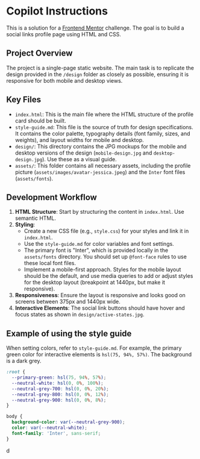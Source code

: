 # Copilot Instructions

This is a solution for a [Frontend Mentor](https://www.frontendmentor.io) challenge. The goal is to build a social links profile page using HTML and CSS.

## Project Overview

The project is a single-page static website. The main task is to replicate the design provided in the `/design` folder as closely as possible, ensuring it is responsive for both mobile and desktop views.

## Key Files

- `index.html`: This is the main file where the HTML structure of the profile card should be built.
- `style-guide.md`: This file is the source of truth for design specifications. It contains the color palette, typography details (font family, sizes, and weights), and layout widths for mobile and desktop.
- `design/`: This directory contains the JPG mockups for the mobile and desktop versions of the design (`mobile-design.jpg` and `desktop-design.jpg`). Use these as a visual guide.
- `assets/`: This folder contains all necessary assets, including the profile picture (`assets/images/avatar-jessica.jpeg`) and the `Inter` font files (`assets/fonts`).

## Development Workflow

1.  **HTML Structure**: Start by structuring the content in `index.html`. Use semantic HTML.
2.  **Styling**:
    - Create a new CSS file (e.g., `style.css`) for your styles and link it in `index.html`.
    - Use the `style-guide.md` for color variables and font settings.
    - The primary font is "Inter", which is provided locally in the `assets/fonts` directory. You should set up `@font-face` rules to use these local font files.
    - Implement a mobile-first approach. Styles for the mobile layout should be the default, and use media queries to add or adjust styles for the desktop layout (breakpoint at 1440px, but make it responsive).
3.  **Responsiveness**: Ensure the layout is responsive and looks good on screens between 375px and 1440px wide.
4.  **Interactive Elements**: The social link buttons should have hover and focus states as shown in `design/active-states.jpg`.

## Example of using the style guide

When setting colors, refer to `style-guide.md`. For example, the primary green color for interactive elements is `hsl(75, 94%, 57%)`. The background is a dark grey.

```css
:root {
  --primary-green: hsl(75, 94%, 57%);
  --neutral-white: hsl(0, 0%, 100%);
  --neutral-grey-700: hsl(0, 0%, 20%);
  --neutral-grey-800: hsl(0, 0%, 12%);
  --neutral-grey-900: hsl(0, 0%, 8%);
}

body {
  background-color: var(--neutral-grey-900);
  color: var(--neutral-white);
  font-family: 'Inter', sans-serif;
}
```
d